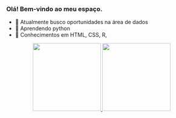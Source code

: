 ### Olá! Bem-vindo ao meu espaço.

- 🎲 Atualmente busco oportunidades na área de dados
- 🐍 Aprendendo python
- 🦉 Conhecimentos em HTML, CSS, R,

<div align="center">
  <a href="https://github.com/luizacamilo">
  <img height="180em" src="https://github-readme-stats.vercel.app/api?username=luizacamilo&show_icons=true&theme=buefy&include_all_commits=true&count_private=true"/>
  <img height="180em" src="https://github-readme-stats.vercel.app/api/top-langs/?username=luizacamilo&layout=compact&langs_count=7&theme=buefy"/>
</div>

